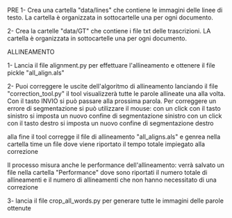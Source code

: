 
PRE
1- Crea una cartella "data/lines" che contiene le immagini delle linee di testo. La cartella è organizzata in sottocartelle una per ogni documento. 

2- Crea la cartelle "data/GT" che contiene i file txt delle trascrizioni. LA cartella è organizzata in sottocartelle una per ogni documento.

ALLINEAMENTO

1- Lancia il file alignment.py per effettuare l'allineamento e ottenere il file pickle "all_align.als"

2- Puoi correggere le uscite dell'algoritmo di allineamento lanciando il file "correction_tool.py"
   il tool visualizzerà tutte le parole allineate una alla volta. Con il tasto INVIO si può passare alla prossima parola.
   Per correggere un errore di segmentazione si può utilizzare il mouse:
      con un click con il tasto sinistro si imposta un nuovo confine di segmentazione sinistro
      con un click con il tasto destro si imposta un nuovo confine di segmentazione destro
    
   alla fine il tool corregge il file di allineamento "all_aligns.als"
   e genrea nella cartella time un file dove viene riportato il tempo totale impiegato alla correzione

   Il processo misura anche le performance dell'allineamento:
   verrà salvato un file nella cartella "Performance"
   dove sono riportati il numero totale di allineamenti e il numero di allineamenti che non hanno necessitato di una correzione


3- lancia il file crop_all_words.py per generare tutte le immagini delle parole ottenute